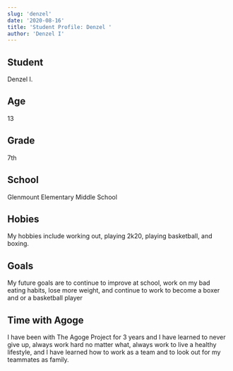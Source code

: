 ```yaml
---
slug: 'denzel'
date: '2020-08-16'
title: 'Student Profile: Denzel '
author: 'Denzel I'
---
```


<div class='profilePic'>
</div>

<div class='profile'>

## Student
Denzel I. 

## Age
13

## Grade
7th 

## School 
Glenmount Elementary Middle School

## Hobies
My hobbies include working out, playing 2k20, playing basketball, and boxing. 

## Goals
My future goals are to continue to improve at school, work on my bad eating habits, lose more weight, and continue to work to become a boxer and or a basketball player

## Time with Agoge 
I have been with The Agoge Project for 3 years and I have learned to never give up, always work hard no matter what, always work to live a healthy lifestyle, and I have learned how to work as a team and to look out for my teammates as family.
</div>
